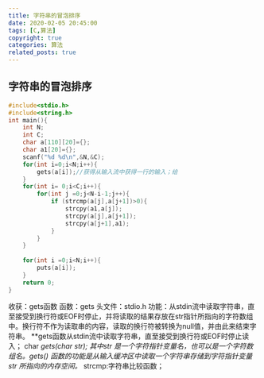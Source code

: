 ```yaml
---
title: 字符串的冒泡排序
date: 2020-02-05 20:45:00
tags: [C,算法]
copyright: true
categories: 算法
related_posts: true
---
```

## 字符串的冒泡排序
<!--more-->


```c
#include<stdio.h>
#include<string.h>
int main(){
	int N;
	int C;
	char a[110][20]={};
	char a1[20]={};
	scanf("%d %d\n",&N,&C);
	for(int i=0;i<N;i++){
		gets(a[i]);//获得从输入流中获得一行的输入；给 
	}
	for(int i= 0;i<C;i++){
		for(int j =0;j<N-i-1;j++){
			if (strcmp(a[j],a[j+1])>0){
				strcpy(a1,a[j]);
				strcpy(a[j],a[j+1]);
				strcpy(a[j+1],a1);
			}
		}
	}
	
	for(int i =0;i<N;i++){
		puts(a[i]); 
	} 
	return 0;
}
```
收获：gets函数
函数：gets 
  头文件：stdio.h 
功能：从stdin流中读取字符串，直至接受到换行符或EOF时停止，并将读取的结果存放在str指针所指向的字符数组中。换行符不作为读取串的内容，读取的换行符被转换为null值，并由此来结束字符串。 
**gets函数从stdin流中读取字符串，直至接受到换行符或EOF时停止读入；
char *gets(char *str); 其中str 是一个字符指针变量名，也可以是一个字符数组名。gets() 函数的功能是从输入缓冲区中读取一个字符串存储到字符指针变量 str 所指向的内存空间。**
strcmp:字符串比较函数；